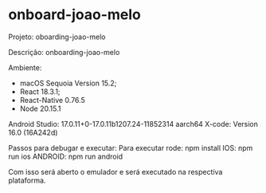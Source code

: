 # onboard-joao-melo

Projeto: oboarding-joao-melo

Descrição: onboarding-joao-melo

Ambiente:

- macOS Sequoia Version 15.2;
- React 18.3.1;
- React-Native 0.76.5
- Node 20.15.1

Android Studio: 17.0.11+0-17.0.11b1207.24-11852314 aarch64
X-code: Version 16.0 (16A242d)

Passos para debugar e executar:
Para executar rode:
npm install 
IOS: npm run ios
ANDROID: npm run android

Com isso será aberto o emulador e será executado na respectiva plataforma.
